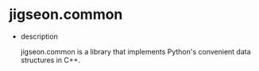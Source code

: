 # jigseon.common

- description

  jigseon.common is a library that implements Python's convenient data structures in C++.


